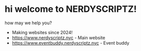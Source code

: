 # hi welcome to NERDYSCRIPTZ!
how may we help you?

- Making websites since 2024!
- https://www.nerdyscriptz.nyc - Main website
- https://www.eventbuddy.nerdyscriptz.nyc - Event buddy
